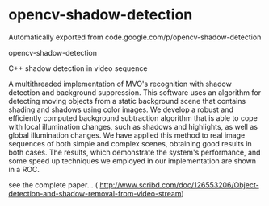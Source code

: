 # opencv-shadow-detection
Automatically exported from code.google.com/p/opencv-shadow-detection

opencv-shadow-detection

C++ shadow detection in video sequence

A multithreaded implementation of MVO's recognition with shadow detection and background suppression. This software uses an algorithm for detecting moving objects from a static background scene that contains shading and shadows using color images. We develop a robust and efficiently computed background subtraction algorithm that is able to cope with local illumination changes, such as shadows and highlights, as well as global illumination changes. We have applied this method to real image sequences of both simple and complex scenes, obtaining good results in both cases. The results, which demonstrate the system's performance, and some speed up techniques we employed in our implementation are shown in a ROC.

see the complete paper... ( http://www.scribd.com/doc/126553206/Object-detection-and-shadow-removal-from-video-stream)
